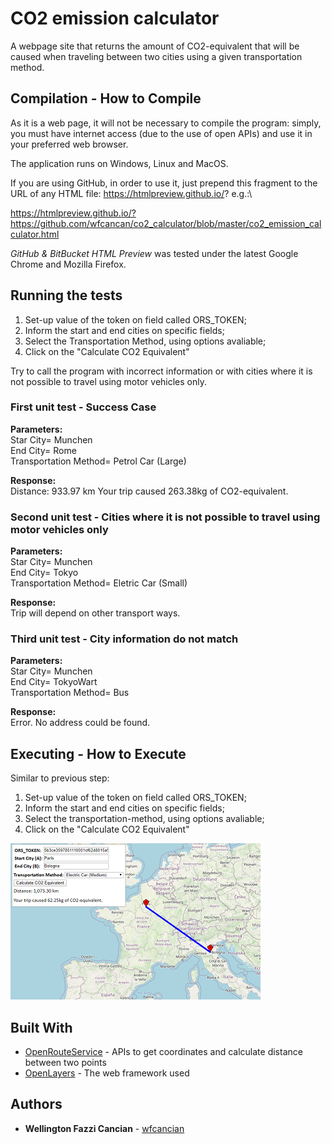 # CO2 emission calculator

A webpage site that returns the amount of CO2-equivalent that will be caused when traveling between two cities using a given transportation method.

## Compilation - How to Compile

As it is a web page, it will not be necessary to compile the program: simply,  you must have internet access (due to the use of open APIs) and use it in your preferred web browser.

The application runs on Windows, Linux and MacOS.

If you are using GitHub, in order to use it, just prepend this fragment to the URL of any HTML file: https://htmlpreview.github.io/? e.g.:\

https://htmlpreview.github.io/?https://github.com/wfcancan/co2_calculator/blob/master/co2_emission_calculator.html

*GitHub & BitBucket HTML Preview* was tested under the latest Google Chrome and Mozilla Firefox.

## Running the tests

1. Set-up value of the token on field called ORS_TOKEN;
2. Inform the start and end cities on specific fields;
3. Select the Transportation Method, using options avaliable;
4. Click on the "Calculate CO2 Equivalent"

Try to call the program with incorrect information or with cities where it is not possible to travel using motor vehicles only.

### First unit test - Success Case
**Parameters:**\
Star City= Munchen\
End City= Rome\
Transportation Method= Petrol Car (Large)

**Response:**\
Distance: 933.97 km 
Your trip caused 263.38kg of CO2-equivalent. 

### Second unit test - Cities where it is not possible to travel using motor vehicles only
**Parameters:**\
Star City= Munchen\
End City= Tokyo\
Transportation Method= Eletric Car (Small)

**Response:**\
Trip will depend on other transport ways. 

### Third unit test - City information do not match
**Parameters:**\
Star City= Munchen\
End City= TokyoWart\
Transportation Method= Bus

**Response:**\
Error. No address could be found. 

## Executing - How to Execute

Similar to previous step:
1. Set-up value of the token on field called ORS_TOKEN;
2. Inform the start and end cities on specific fields;
3. Select the transportation-method, using options avaliable;
4. Click on the "Calculate CO2 Equivalent"

![Example: how to Execute](https://github.com/wfcancan/co2_calculator/blob/master/example_co2.png)

## Built With
* [OpenRouteService](https://openrouteservice.org/) - APIs to get coordinates and calculate distance between two points
* [OpenLayers](http://openlayers.org) - The web framework used

## Authors

* **Wellington Fazzi Cancian** - [wfcancian](https://github.com/wfcancan)
